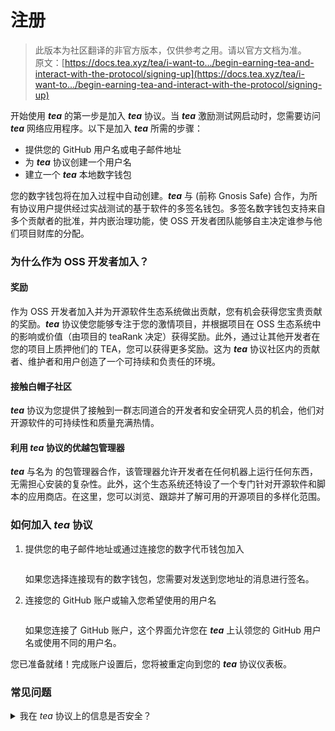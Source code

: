 # 注册

> 此版本为社区翻译的非官方版本，仅供参考之用。请以官方文档为准。\
> 原文：[https://docs.tea.xyz/tea/i-want-to.../begin-earning-tea-and-interact-with-the-protocol/signing-up](https://docs.tea.xyz/tea/i-want-to.../begin-earning-tea-and-interact-with-the-protocol/signing-up)

开始使用 _**tea**_ 的第一步是加入 _**tea**_ 协议。当 _**tea**_ 激励测试网启动时，您需要访问 _**tea**_ 网络应用程序。以下是加入 _**tea**_ 所需的步骤：

* 提供您的 GitHub 用户名或电子邮件地址
* 为 _**tea**_ 协议创建一个用户名
* 建立一个 _**tea**_ 本地数字钱包

您的数字钱包将在加入过程中自动创建。_**tea**_ 与 (前称 Gnosis Safe) 合作，为所有协议用户提供经过实战测试的基于软件的多签名钱包。多签名数字钱包支持来自多个贡献者的批准，并内嵌治理功能，使 OSS 开发者团队能够自主决定谁参与他们项目财库的分配。

### 为什么作为 OSS 开发者加入？

#### **奖励**

作为 OSS 开发者加入并为开源软件生态系统做出贡献，您有机会获得您宝贵贡献的奖励。_**tea**_ 协议使您能够专注于您的激情项目，并根据项目在 OSS 生态系统中的影响或价值（由项目的 teaRank 决定）获得奖励。此外，通过让其他开发者在您的项目上质押他们的 TEA，您可以获得更多奖励。这为 _**tea**_ 协议社区内的贡献者、维护者和用户创造了一个可持续和负责任的环境。

#### **接触白帽子社区**

_**tea**_ 协议为您提供了接触到一群志同道合的开发者和安全研究人员的机会，他们对开源软件的可持续性和质量充满热情。

#### **利用 **_**tea**_** 协议的优越包管理器**

_**tea**_ 与名为 的包管理器合作，该管理器允许开发者在任何机器上运行任何东西，无需担心安装的复杂性。此外，这个生态系统还特设了一个专门针对开源软件和脚本的应用商店。在这里，您可以浏览、跟踪并了解可用的开源项目的多样化范围。

### 如何加入 _tea_ 协议

1.  提供您的电子邮件地址或通过连接您的数字代币钱包加入

    <figure><img src="https://3892031264-files.gitbook.io/~/files/v0/b/gitbook-x-prod.appspot.com/o/spaces%2FqiGksQPlVqufGUphG22z%2Fuploads%2FrA6GKmJK7oRuYBBxvJAI%2FScreenshot%202023-12-02%20at%2020.59.41.png?alt=media&#x26;token=e0bcdc93-9ac2-48d1-afe9-b199110bf393" alt=""><figcaption></figcaption></figure>

    如果您选择连接现有的数字钱包，您需要对发送到您地址的消息进行签名。
2.  连接您的 GitHub 账户或输入您希望使用的用户名

    <figure><img src="https://3892031264-files.gitbook.io/~/files/v0/b/gitbook-x-prod.appspot.com/o/spaces%2FqiGksQPlVqufGUphG22z%2Fuploads%2FvH3X6kh0bEQRvvy4knoe%2FScreenshot%202023-12-02%20at%2021.02.40.png?alt=media&#x26;token=16403c52-2cb2-4840-ac8d-8cb03adf6951" alt=""><figcaption></figcaption></figure>

    如果您连接了 GitHub 账户，这个界面允许您在 _**tea**_ 上认领您的 GitHub 用户名或使用不同的用户名。

您已准备就绪！完成账户设置后，您将被重定向到您的 _**tea**_ 协议仪表板。

### 常见问题

<details>

<summary>我在 <em>tea</em> 协议上的信息是否安全？ </summary>

我们非常重视您个人数据的保护。我们按照[此隐私政策](https://tea.xyz/privacy-policy)以及遵守瑞士联邦数据保护法（“FADP”）、瑞士联邦数据保护法实施条例（“OFADP”）和通用欧洲数据保护条例（“GDPR”）收集、处理和使用您的个人数据。

</details>

